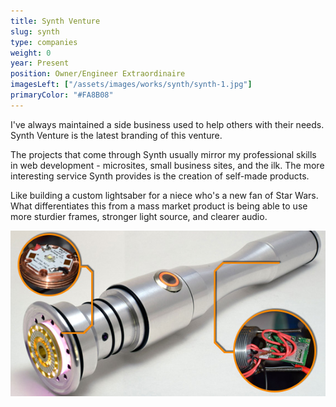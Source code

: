 ```yaml
---
title: Synth Venture
slug: synth
type: companies
weight: 0
year: Present
position: Owner/Engineer Extraordinaire
imagesLeft: ["/assets/images/works/synth/synth-1.jpg"]
primaryColor: "#FA8B08"
---
```


I've always maintained a side business used to help others with their needs. Synth Venture is the latest branding of this venture.

The projects that come through Synth usually mirror my professional skills in web development - microsites, small business sites, and the ilk. The more interesting service Synth provides is the creation of self-made products.

Like building a custom lightsaber for a niece who's a new fan of Star Wars. What differentiates this from a mass market product is being able to use more sturdier frames, stronger light source, and clearer audio.

![Electronic Lightsaber](/assets/images/works/synth/synth-2.jpg)